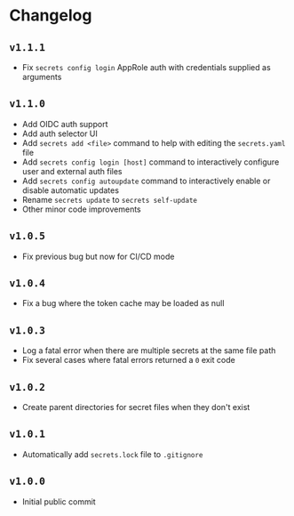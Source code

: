 # Changelog
## `v1.1.1`
* Fix `secrets config login` AppRole auth with credentials supplied as arguments

## `v1.1.0`
* Add OIDC auth support
* Add auth selector UI
* Add `secrets add <file>` command to help with editing the `secrets.yaml` file
* Add `secrets config login [host]` command to interactively configure user and external auth files
* Add `secrets config autoupdate` command to interactively enable or disable automatic updates
* Rename `secrets update` to `secrets self-update`
* Other minor code improvements

## `v1.0.5`
* Fix previous bug but now for CI/CD mode

## `v1.0.4`
* Fix a bug where the token cache may be loaded as null

## `v1.0.3`
* Log a fatal error when there are multiple secrets at the same file path
* Fix several cases where fatal errors returned a `0` exit code

## `v1.0.2`
* Create parent directories for secret files when they don't exist

## `v1.0.1`
* Automatically add `secrets.lock` file to `.gitignore`

## `v1.0.0`
* Initial public commit
